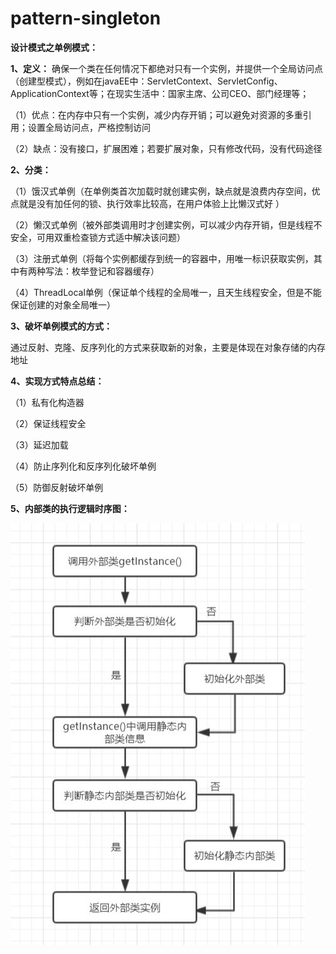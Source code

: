 # pattern-singleton

**设计模式之单例模式：**

**1、定义：**
确保一个类在任何情况下都绝对只有一个实例，并提供一个全局访问点（创建型模式），例如在javaEE中：ServletContext、ServletConfig、ApplicationContext等；在现实生活中：国家主席、公司CEO、部门经理等；

（1）优点：在内存中只有一个实例，减少内存开销；可以避免对资源的多重引用；设置全局访问点，严格控制访问

（2）缺点：没有接口，扩展困难；若要扩展对象，只有修改代码，没有代码途径

**2、分类：**

（1）饿汉式单例（在单例类首次加载时就创建实例，缺点就是浪费内存空间，优点就是没有加任何的锁、执行效率比较高，在用户体验上比懒汉式好 ）

（2）懒汉式单例（被外部类调用时才创建实例，可以减少内存开销，但是线程不安全，可用双重检查锁方式适中解决该问题）

（3）注册式单例（将每个实例都缓存到统一的容器中，用唯一标识获取实例，其中有两种写法：枚举登记和容器缓存）

（4）ThreadLocal单例（保证单个线程的全局唯一，且天生线程安全，但是不能保证创建的对象全局唯一）

**3、破坏单例模式的方式：**

 通过反射、克隆、反序列化的方式来获取新的对象，主要是体现在对象存储的内存地址

**4、实现方式特点总结：**

（1）私有化构造器  

（2）保证线程安全  

（3）延迟加载  

（4）防止序列化和反序列化破坏单例  

（5）防御反射破坏单例

**5、内部类的执行逻辑时序图：**

![Image text](https://github.com/wlc160/img-folder/blob/master/InnerClassTimeMap.jpg)

